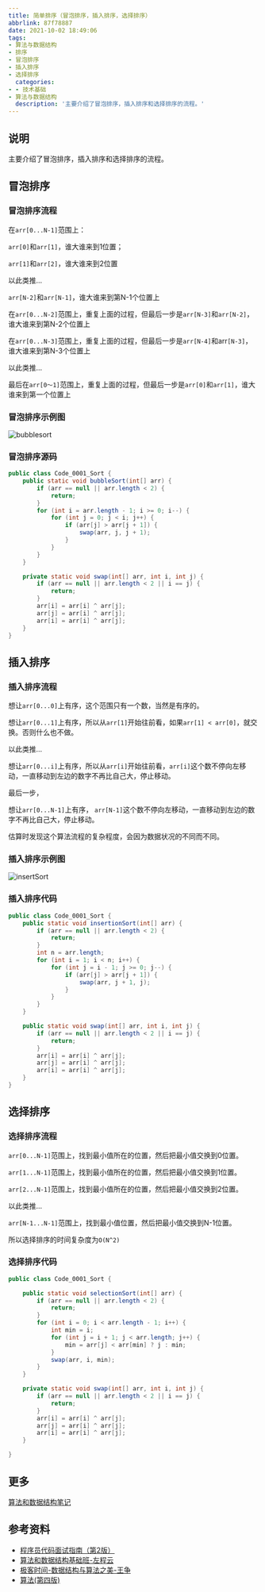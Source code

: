 ```yaml
---
title: 简单排序（冒泡排序，插入排序，选择排序）
abbrlink: 87f78887
date: 2021-10-02 18:49:06
tags:
- 算法与数据结构
- 排序
- 冒泡排序
- 插入排序
- 选择排序
  categories:
- - 技术基础
- 算法与数据结构
  description: '主要介绍了冒泡排序，插入排序和选择排序的流程。'
---
```


## 说明

主要介绍了冒泡排序，插入排序和选择排序的流程。

## 冒泡排序

### 冒泡排序流程

在```arr[0...N-1]```范围上：

```arr[0]```和```arr[1]```，谁大谁来到1位置；

```arr[1]```和```arr[2]```，谁大谁来到2位置

以此类推...

```arr[N-2]```和```arr[N-1]```，谁大谁来到第N-1个位置上

在```arr[0...N-2]```范围上，重复上面的过程，但最后一步是```arr[N-3]```和```arr[N-2]```，谁大谁来到第N-2个位置上

在```arr[0...N-3]```范围上，重复上面的过程，但最后一步是```arr[N-4]```和arr```[N-3]```，谁大谁来到第N-3个位置上

以此类推...

最后在```arr[0～1]```范围上，重复上面的过程，但最后一步是```arr[0]```和```arr[1]```，谁大谁来到第一个位置上

### 冒泡排序示例图

![bubblesort](https://img2020.cnblogs.com/blog/683206/202107/683206-20210725212708651-2134043999.png)

### 冒泡排序源码

```java
public class Code_0001_Sort {
    public static void bubbleSort(int[] arr) {
        if (arr == null || arr.length < 2) {
            return;
        }
        for (int i = arr.length - 1; i >= 0; i--) {
            for (int j = 0; j < i; j++) {
                if (arr[j] > arr[j + 1]) {
                    swap(arr, j, j + 1);
                }
            }
        }
    }

    private static void swap(int[] arr, int i, int j) {
        if (arr == null || arr.length < 2 || i == j) {
            return;
        }
        arr[i] = arr[i] ^ arr[j];
        arr[j] = arr[i] ^ arr[j];
        arr[i] = arr[i] ^ arr[j];
    }
}
```

## 插入排序

### 插入排序流程

想让```arr[0...0]```上有序，这个范围只有一个数，当然是有序的。

想让```arr[0...1]```上有序，所以从```arr[1]```开始往前看，如果```arr[1] < arr[0]```，就交换。否则什么也不做。

以此类推...

想让```arr[0...i]```上有序，所以从```arr[i]```开始往前看，```arr[i]```这个数不停向左移动，一直移动到左边的数字不再比自己大，停止移动。

最后一步，

想让```arr[0...N-1]```上有序， ```arr[N-1]```这个数不停向左移动，一直移动到左边的数字不再比自己大，停止移动。

估算时发现这个算法流程的复杂程度，会因为数据状况的不同而不同。

### 插入排序示例图

![insertSort](https://img2020.cnblogs.com/blog/683206/202107/683206-20210725215423260-673481522.png)

### 插入排序代码

```java
public class Code_0001_Sort {
    public static void insertionSort(int[] arr) {
        if (arr == null || arr.length < 2) {
            return;
        }
        int n = arr.length;
        for (int i = 1; i < n; i++) {
            for (int j = i - 1; j >= 0; j--) {
                if (arr[j] > arr[j + 1]) {
                    swap(arr, j + 1, j);
                }
            }
        }
    }

    public static void swap(int[] arr, int i, int j) {
        if (arr == null || arr.length < 2 || i == j) {
            return;
        }
        arr[i] = arr[i] ^ arr[j];
        arr[j] = arr[i] ^ arr[j];
        arr[i] = arr[i] ^ arr[j];
    }
}
```

## 选择排序

### 选择排序流程

```arr[0...N-1]```范围上，找到最小值所在的位置，然后把最小值交换到0位置。

```arr[1...N-1]```范围上，找到最小值所在的位置，然后把最小值交换到1位置。

```arr[2...N-1]```范围上，找到最小值所在的位置，然后把最小值交换到2位置。

以此类推...

```arr[N-1...N-1]```范围上，找到最小值位置，然后把最小值交换到N-1位置。

所以选择排序的时间复杂度为```O(N^2)```

### 选择排序代码

```java
public class Code_0001_Sort {

    public static void selectionSort(int[] arr) {
        if (arr == null || arr.length < 2) {
            return;
        }
        for (int i = 0; i < arr.length - 1; i++) {
            int min = i;
            for (int j = i + 1; j < arr.length; j++) {
                min = arr[j] < arr[min] ? j : min;
            }
            swap(arr, i, min);
        }
    }

    private static void swap(int[] arr, int i, int j) {
        if (arr == null || arr.length < 2 || i == j) {
            return;
        }
        arr[i] = arr[i] ^ arr[j];
        arr[j] = arr[i] ^ arr[j];
        arr[i] = arr[i] ^ arr[j];
    }

}
```

## 更多

[算法和数据结构笔记](https://github.com/GreyZeng/algorithm)

## 参考资料

- [程序员代码面试指南（第2版）](https://book.douban.com/subject/30422021/)
- [算法和数据结构基础班-左程云](https://ke.qq.com/course/2145184)
- [极客时间-数据结构与算法之美-王争](https://time.geekbang.org/column/intro/126)
- [算法(第四版)](https://book.douban.com/subject/19952400/)